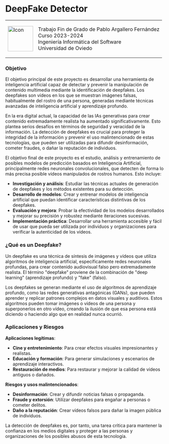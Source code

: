 # DeepFake Detector

<table>
  <tr>
    <td><img src="https://github.com/user-attachments/assets/fcd8b946-2d97-46ff-8c02-81da5be11414" alt="Icon" width="80" height="80"></td>
    <td>
      <p>Trabajo Fin de Grado de Pablo Argallero Fernández<br>
      Curso 2023-2024<br>
      Ingeniería Informática del Software<br>
      Universidad de Oviedo</p>
    </td>
  </tr>
</table>

### Objetivo

El objetivo principal de este proyecto es desarrollar una herramienta de inteligencia artificial capaz de detectar y prevenir la manipulación de contenido multimedia mediante la identificación de deepfakes. Los deepfakes son vídeos en los que se muestran imágenes falsas, habitualmente del rostro de una persona, generadas mediante técnicas avanzadas de inteligencia artificial y aprendizaje profundo.

En la era digital actual, la capacidad de las IAs generativas para crear contenido extremadamente realista ha aumentado significativamente. Esto plantea serios desafíos en términos de seguridad y veracidad de la información. La detección de deepfakes es crucial para proteger la integridad de la información y prevenir el uso malintencionado de estas tecnologías, que pueden ser utilizadas para difundir desinformación, cometer fraudes, o dañar la reputación de individuos.

El objetivo final de este proyecto es el estudio, análisis y entrenamiento de posibles modelos de predicción basados en Inteligencia Artificial, principalmente redes neuronales convolucionales, que detecten de forma lo más precisa posible vídeos manipulados de rostros humanos. Esto incluye:

- **Investigación y análisis**: Estudiar las técnicas actuales de generación de deepfakes y los métodos existentes para su detección.
- **Desarrollo de modelos**: Crear y entrenar modelos de inteligencia artificial que puedan identificar características distintivas de los deepfakes.
- **Evaluación y mejora**: Probar la efectividad de los modelos desarrollados y mejorar su precisión y robustez mediante iteraciones sucesivas.
- **Implementación práctica**: Desarrollar una herramienta accesible y fácil de usar que pueda ser utilizada por individuos y organizaciones para verificar la autenticidad de los vídeos.

### ¿Qué es un Deepfake?

Un deepfake es una técnica de síntesis de imágenes y vídeos que utiliza algoritmos de inteligencia artificial, específicamente redes neuronales profundas, para crear contenido audiovisual falso pero extremadamente realista. El término "deepfake" proviene de la combinación de "deep learning" (aprendizaje profundo) y "fake" (falso).

Los deepfakes se generan mediante el uso de algoritmos de aprendizaje profundo, como las redes generativas antagónicas (GANs), que pueden aprender y replicar patrones complejos en datos visuales y auditivos. Estos algoritmos pueden tomar imágenes o vídeos de una persona y superponerlos en otro vídeo, creando la ilusión de que esa persona está diciendo o haciendo algo que en realidad nunca ocurrió.

### Aplicaciones y Riesgos

**Aplicaciones legítimas**:
- **Cine y entretenimiento**: Para crear efectos visuales impresionantes y realistas.
- **Educación y formación**: Para generar simulaciones y escenarios de aprendizaje interactivos.
- **Restauración de medios**: Para restaurar y mejorar la calidad de vídeos antiguos o dañados.

**Riesgos y usos malintencionados**:
- **Desinformación**: Crear y difundir noticias falsas o propaganda.
- **Fraude y extorsión**: Utilizar deepfakes para engañar a personas o cometer delitos.
- **Daño a la reputación**: Crear vídeos falsos para dañar la imagen pública de individuos.

La detección de deepfakes es, por tanto, una tarea crítica para mantener la confianza en los medios digitales y proteger a las personas y organizaciones de los posibles abusos de esta tecnología.
